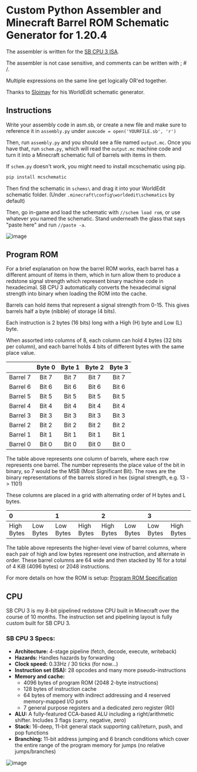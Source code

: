 # Custom Python Assembler and Minecraft Barrel ROM Schematic Generator for 1.20.4

The assembler is written for the [SB CPU 3 ISA](https://docs.google.com/spreadsheets/d/145FgBEBUMqR2AwzehXJ7kyqvEKSq50dz7CUwtCOcKwo/edit?usp=sharing).

The assembler is not case sensitive, and comments can be written with ; # /.

Multiple expressions on the same line get logically OR'ed together.

Thanks to [Sloimay](https://github.com/Sloimayyy/mcschematic) for his WorldEdit schematic generator.

## Instructions
Write your assembly code in asm.sb, or create a new file and make sure to reference it in `assembly.py` under `asmcode = open('YOURFILE.sb', 'r')`

Then, run `assembly.py` and you should see a file named `output.mc`. Once you have that, run `schem.py`, which will read the `output.mc` machine code and turn it into a Minecraft schematic full of barrels with items in them.

If `schem.py` doesn't work, you might need to install mcschematic using pip.
```py
pip install mcschematic
```

Then find the schematic in `schems\` and drag it into your WorldEdit schematic folder. (Under `.minecraft\config\worldedit\schematics` by default)

Then, go in-game and load the schematic with `//schem load rom`, or use whatever you named the schematic. Stand underneath the glass that says "paste here" and run `//paste -a`.

![image](https://github.com/user-attachments/assets/0accb93e-b015-42aa-95df-72150c6c8230)


## Program ROM
For a brief explanation on how the barrel ROM works, each barrel has a different amount of items in them, which in turn allow them to produce a redstone signal strength which represent binary machine code in hexadecimal. SB CPU 3 automatically converts the hexadecimal signal strength into binary when loading the ROM into the cache.

Barrels can hold items that represent a signal strength from 0-15. This gives barrels half a byte (nibble) of storage (4 bits).

Each instruction is 2 bytes (16 bits) long with a High (H) byte and Low (L) byte.

When assorted into columns of 8, each column can hold 4 bytes (32 bits per column), and each barrel holds 4 bits of different bytes with the same place value.

|  | Byte 0 | Byte 1 | Byte 2 | Byte 3 |
| :---: | :---: | :---: | :---: | :---: |
| Barrel 7 | Bit 7 | Bit 7 | Bit 7 | Bit 7 |
| Barrel 6 | Bit 6 | Bit 6 | Bit 6 | Bit 6 |
| Barrel 5 | Bit 5 | Bit 5 | Bit 5 | Bit 5 |
| Barrel 4 | Bit 4 | Bit 4 | Bit 4 | Bit 4 |
| Barrel 3 | Bit 3 | Bit 3 | Bit 3 | Bit 3 |
| Barrel 2 | Bit 2 | Bit 2 | Bit 2 | Bit 2 |
| Barrel 1 | Bit 1 | Bit 1 | Bit 1 | Bit 1 |
| Barrel 0 | Bit 0 | Bit 0 | Bit 0 | Bit 0 |

The table above represents one column of barrels, where each row represents one barrel. The number represents the place value of the bit in binary, so 7 would be the MSB (Most Significant Bit). The rows are the binary representations of the barrels stored in hex (signal strength, e.g. 13 \-\> 1101\)

These columns are placed in a grid with alternating order of H bytes and L bytes.

| 0 |  | 1 |  | 2 |  | 3 |  |
| :---- | :---- | :---- | :---- | :---- | :---- | :---- | :---- |
| High Bytes | Low Bytes | Low Bytes | High Bytes | High Bytes | Low Bytes | Low Bytes | High Bytes |

The table above represents the higher-level view of barrel columns, where each pair of high and low bytes represent one instruction, and alternate in order. These barrel columns are 64 wide and then stacked by 16 for a total of 4 KiB (4096 bytes) or 2048 instructions.  

For more details on how the ROM is setup: [Program ROM Specification](https://docs.google.com/document/d/1EYDpcNFcqlE6iPf35c7rxj5VtfZCbD8b9FlhQ1oX37A/edit?usp=sharing)

## CPU
SB CPU 3 is my 8-bit pipelined redstone CPU built in Minecraft over the course of 10 months. The instruction set and pipelining layout is fully custom built for SB CPU 3.
### SB CPU 3 Specs:
- **Architecture:** 4-stage pipeline (fetch, decode, execute, writeback)
- **Hazards:** Handles hazards by forwarding
- **Clock speed:** 0.33Hz / 30 ticks (for now...)
- **Instruction set (ISA):** 28 opcodes and many more pseudo-instructions
- **Memory and cache:** 
   - 4096 bytes of program ROM (2048 2-byte instructions)
   - 128 bytes of instruction cache 
   - 64 bytes of memory with indirect addressing and 4 reserved memory-mapped I/O ports
   - 7 general purpose registers and a dedicated zero register (R0)
- **ALU:** A fully-featured CCA-based ALU including a right/arithmetic shifter. Includes 3 flags (carry, negative, zero)
- **Stack:** 16-deep, 11-bit general stack supporting call/return, push, and pop functions
- **Branching:** 11-bit address jumping and 6 branch conditions which cover the entire range of the program memory for jumps (no relative jumps/branches)

![image](https://github.com/user-attachments/assets/88832381-2905-4b52-818c-f5074f950f85)

